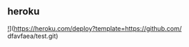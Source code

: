 
## heroku

[!](https://www.herokucdn.com/deploy/button.png)](https://heroku.com/deploy?template=https://github.com/ dfavfaea/test.git)
